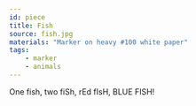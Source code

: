 ```yaml
---
id: piece
title: Fish
source: fish.jpg
materials: "Marker on heavy #100 white paper"
tags: 
    - marker
    - animals
---
```

One fish, two fiSh, rEd fIsH, BLUE FISH!